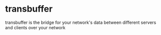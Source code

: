 # transbuffer
transbuffer is the bridge for your network's data between different servers and clients over your network
